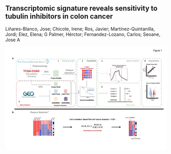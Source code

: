 ## Transcriptomic signature reveals sensitivity to tubulin inhibitors in colon cancer

Liñares-Blanco, Jose; Chicote, Irene; Ros, Javier; Martínez-Quintanilla, Jordi; Elez, Elena; G Palmer, Hérctor; Fernandez-Lozano, Carlos; Seoane, Jose A

![](Figures/Figure1/Figure1_v2.png)